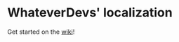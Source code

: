 # WhateverDevs' localization

Get started on the [wiki](https://github.com/WhateverDevs/Localization/wiki)!